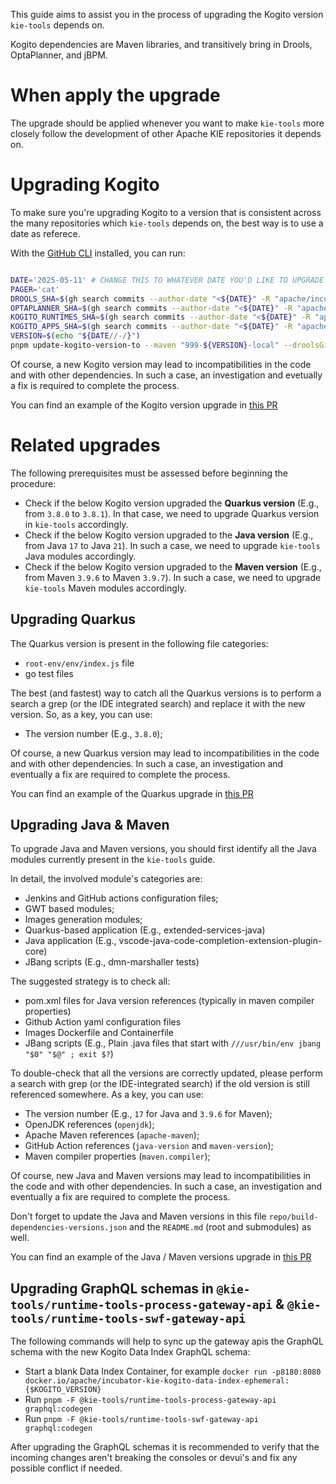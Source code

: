 <!--
   Licensed to the Apache Software Foundation (ASF) under one
   or more contributor license agreements.  See the NOTICE file
   distributed with this work for additional information
   regarding copyright ownership.  The ASF licenses this file
   to you under the Apache License, Version 2.0 (the
   "License"); you may not use this file except in compliance
   with the License.  You may obtain a copy of the License at
     http://www.apache.org/licenses/LICENSE-2.0
   Unless required by applicable law or agreed to in writing,
   software distributed under the License is distributed on an
   "AS IS" BASIS, WITHOUT WARRANTIES OR CONDITIONS OF ANY
   KIND, either express or implied.  See the License for the
   specific language governing permissions and limitations
   under the License.
-->

This guide aims to assist you in the process of upgrading the Kogito version `kie-tools` depends on.

Kogito dependencies are Maven libraries, and transitively bring in Drools, OptaPlanner, and jBPM.

# When apply the upgrade

The upgrade should be applied whenever you want to make `kie-tools` more closely follow the development of other Apache KIE repositories it depends on.

# Upgrading Kogito

To make sure you're upgrading Kogito to a version that is consistent across the many repositories which `kie-tools` depends on, the best way is to use a date as referece.

With the [GitHub CLI](https://cli.github.com/) installed, you can run:

```bash

DATE='2025-05-11' # CHANGE THIS TO WHATEVER DATE YOU'D LIKE TO UPGRADE TO.
PAGER='cat'
DROOLS_SHA=$(gh search commits --author-date "<${DATE}" -R "apache/incubator-kie-drools" --sort author-date --order desc --json sha --limit 1 --jq '.[].sha')
OPTAPLANNER_SHA=$(gh search commits --author-date "<${DATE}" -R "apache/incubator-kie-optaplanner" --sort author-date --order desc --json sha --limit 1 --jq '.[].sha')
KOGITO_RUNTIMES_SHA=$(gh search commits --author-date "<${DATE}" -R "apache/incubator-kie-kogito-runtimes" --sort author-date --order desc --json sha --limit 1 --jq '.[].sha')
KOGITO_APPS_SHA=$(gh search commits --author-date "<${DATE}" -R "apache/incubator-kie-kogito-apps" --sort author-date --order desc --json sha --limit 1 --jq '.[].sha')
VERSION=$(echo "${DATE//-/}")
pnpm update-kogito-version-to --maven "999-${VERSION}-local" --droolsGitRef "${DROOLS_SHA}" --optaplannerGitRef "${OPTAPLANNER_SHA}" --kogitoRuntimesGitRef "${KOGITO_RUNTIMES_SHA}" --kogitoAppsGitRef "${KOGITO_APPS_SHA}"
```

Of course, a new Kogito version may lead to incompatibilities in the code and with other dependencies. In such a case, an investigation and evetually a fix is required to complete the process.

You can find an example of the Kogito version upgrade in [this PR](https://github.com/apache/incubator-kie-tools/pull/2229)

# Related upgrades

The following prerequisites must be assessed before beginning the procedure:

- Check if the below Kogito version upgraded the **Quarkus version** (E.g., from `3.8.0` to `3.8.1`). In that case, we need to upgrade Quarkus version in `kie-tools` accordingly.
- Check if the below Kogito version upgraded to the **Java version** (E.g., from Java `17` to Java `21`). In such a case, we need to upgrade `kie-tools` Java modules accordingly.
- Check if the below Kogito version upgraded to the **Maven version** (E.g., from Maven `3.9.6` to Maven `3.9.7`). In such a case, we need to upgrade `kie-tools` Maven modules accordingly.

## Upgrading Quarkus

The Quarkus version is present in the following file categories:

- `root-env/env/index.js` file
- go test files

The best (and fastest) way to catch all the Quarkus versions is to perform a search a grep (or the IDE integrated search) and replace it with the new version. So, as a key, you can use:

- The version number (E.g., `3.8.0`);

Of course, a new Quarkus version may lead to incompatibilities in the code and with other dependencies. In such a case, an investigation and eventually a fix are required to complete the process.

You can find an example of the Quarkus upgrade in [this PR](https://github.com/apache/incubator-kie-tools/pull/2193)

## Upgrading Java & Maven

To upgrade Java and Maven versions, you should first identify all the Java modules currently present in the `kie-tools` guide.

In detail, the involved module's categories are:

- Jenkins and GitHub actions configuration files;
- GWT based modules;
- Images generation modules;
- Quarkus-based application (E.g., extended-services-java)
- Java application (E.g., vscode-java-code-completion-extension-plugin-core)
- JBang scripts (E.g., dmn-marshaller tests)

The suggested strategy is to check all:

- pom.xml files for Java version references (typically in maven compiler properties)
- Github Action yaml configuration files
- Images Dockerfile and Containerfile
- JBang scripts (E.g., Plain .java files that start with `///usr/bin/env jbang "$0" "$@" ; exit $?`)

To double-check that all the versions are correctly updated, please perform a search with grep (or the IDE-integrated search) if the old version is still referenced somewhere. As a key, you can use:

- The version number (E.g., `17` for Java and `3.9.6` for Maven);
- OpenJDK references (`openjdk`);
- Apache Maven references (`apache-maven`);
- GitHub Action references (`java-version` and `maven-version`);
- Maven compiler properties (`maven.compiler`);

Of course, new Java and Maven versions may lead to incompatibilities in the code and with other dependencies. In such a case, an investigation and eventually a fix are required to complete the process.

Don't forget to update the Java and Maven versions in this file `repo/build-dependencies-versions.json` and the `README.md` (root and submodules) as well.

You can find an example of the Java / Maven versions upgrade in [this PR](https://github.com/apache/incubator-kie-tools/pull/2182)

## Upgrading GraphQL schemas in `@kie-tools/runtime-tools-process-gateway-api` & `@kie-tools/runtime-tools-swf-gateway-api`

The following commands will help to sync up the gateway apis the GraphQL schema with the new Kogito Data Index GraphQL schema:

- Start a blank Data Index Container, for example `docker run -p8180:8080 docker.io/apache/incubator-kie-kogito-data-index-ephemeral:{$KOGITO_VERSION}`
- Run `pnpm -F @kie-tools/runtime-tools-process-gateway-api graphql:codegen`
- Run `pnpm -F @kie-tools/runtime-tools-swf-gateway-api graphql:codegen`

After upgrading the GraphQL schemas it is recommended to verify that the incoming changes aren't breaking the consoles or devui's and fix any possible conflict if needed.
